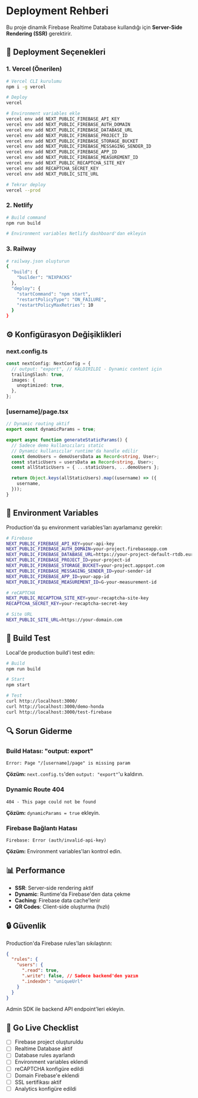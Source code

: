 # Deployment Rehberi

Bu proje dinamik Firebase Realtime Database kullandığı için **Server-Side Rendering (SSR)** gerektirir.

## 🚀 Deployment Seçenekleri

### 1. Vercel (Önerilen)

```bash
# Vercel CLI kurulumu
npm i -g vercel

# Deploy
vercel

# Environment variables ekle
vercel env add NEXT_PUBLIC_FIREBASE_API_KEY
vercel env add NEXT_PUBLIC_FIREBASE_AUTH_DOMAIN
vercel env add NEXT_PUBLIC_FIREBASE_DATABASE_URL
vercel env add NEXT_PUBLIC_FIREBASE_PROJECT_ID
vercel env add NEXT_PUBLIC_FIREBASE_STORAGE_BUCKET
vercel env add NEXT_PUBLIC_FIREBASE_MESSAGING_SENDER_ID
vercel env add NEXT_PUBLIC_FIREBASE_APP_ID
vercel env add NEXT_PUBLIC_FIREBASE_MEASUREMENT_ID
vercel env add NEXT_PUBLIC_RECAPTCHA_SITE_KEY
vercel env add RECAPTCHA_SECRET_KEY
vercel env add NEXT_PUBLIC_SITE_URL

# Tekrar deploy
vercel --prod
```

### 2. Netlify

```bash
# Build command
npm run build

# Environment variables Netlify dashboard'dan ekleyin
```

### 3. Railway

```bash
# railway.json oluşturun
{
  "build": {
    "builder": "NIXPACKS"
  },
  "deploy": {
    "startCommand": "npm start",
    "restartPolicyType": "ON_FAILURE",
    "restartPolicyMaxRetries": 10
  }
}
```

## ⚙️ Konfigürasyon Değişiklikleri

### next.config.ts

```typescript
const nextConfig: NextConfig = {
  // output: "export", // KALDIRILDI - Dynamic content için
  trailingSlash: true,
  images: {
    unoptimized: true,
  },
};
```

### [username]/page.tsx

```typescript
// Dynamic routing aktif
export const dynamicParams = true;

export async function generateStaticParams() {
  // Sadece demo kullanıcıları static
  // Dynamic kullanıcılar runtime'da handle edilir
  const demoUsers = demoUsersData as Record<string, User>;
  const staticUsers = usersData as Record<string, User>;
  const allStaticUsers = { ...staticUsers, ...demoUsers };

  return Object.keys(allStaticUsers).map((username) => ({
    username,
  }));
}
```

## 🔧 Environment Variables

Production'da şu environment variables'ları ayarlamanız gerekir:

```bash
# Firebase
NEXT_PUBLIC_FIREBASE_API_KEY=your-api-key
NEXT_PUBLIC_FIREBASE_AUTH_DOMAIN=your-project.firebaseapp.com
NEXT_PUBLIC_FIREBASE_DATABASE_URL=https://your-project-default-rtdb.europe-west1.firebasedatabase.app/
NEXT_PUBLIC_FIREBASE_PROJECT_ID=your-project-id
NEXT_PUBLIC_FIREBASE_STORAGE_BUCKET=your-project.appspot.com
NEXT_PUBLIC_FIREBASE_MESSAGING_SENDER_ID=your-sender-id
NEXT_PUBLIC_FIREBASE_APP_ID=your-app-id
NEXT_PUBLIC_FIREBASE_MEASUREMENT_ID=G-your-measurement-id

# reCAPTCHA
NEXT_PUBLIC_RECAPTCHA_SITE_KEY=your-recaptcha-site-key
RECAPTCHA_SECRET_KEY=your-recaptcha-secret-key

# Site URL
NEXT_PUBLIC_SITE_URL=https://your-domain.com
```

## 🎯 Build Test

Local'de production build'i test edin:

```bash
# Build
npm run build

# Start
npm start

# Test
curl http://localhost:3000/
curl http://localhost:3000/demo-honda
curl http://localhost:3000/test-firebase
```

## 🔍 Sorun Giderme

### Build Hatası: "output: export"

```
Error: Page "/[username]/page" is missing param
```

**Çözüm:** `next.config.ts`'den `output: "export"`'u kaldırın.

### Dynamic Route 404

```
404 - This page could not be found
```

**Çözüm:** `dynamicParams = true` ekleyin.

### Firebase Bağlantı Hatası

```
Firebase: Error (auth/invalid-api-key)
```

**Çözüm:** Environment variables'ları kontrol edin.

## 📊 Performance

- **SSR**: Server-side rendering aktif
- **Dynamic**: Runtime'da Firebase'den data çekme
- **Caching**: Firebase data cache'lenir
- **QR Codes**: Client-side oluşturma (hızlı)

## 🔒 Güvenlik

Production'da Firebase rules'ları sıkılaştırın:

```json
{
  "rules": {
    "users": {
      ".read": true,
      ".write": false, // Sadece backend'den yazım
      ".indexOn": "uniqueUrl"
    }
  }
}
```

Admin SDK ile backend API endpoint'leri ekleyin.

## 🚀 Go Live Checklist

- [ ] Firebase project oluşturuldu
- [ ] Realtime Database aktif
- [ ] Database rules ayarlandı
- [ ] Environment variables eklendi
- [ ] reCAPTCHA konfigüre edildi
- [ ] Domain Firebase'e eklendi
- [ ] SSL sertifikası aktif
- [ ] Analytics konfigüre edildi
